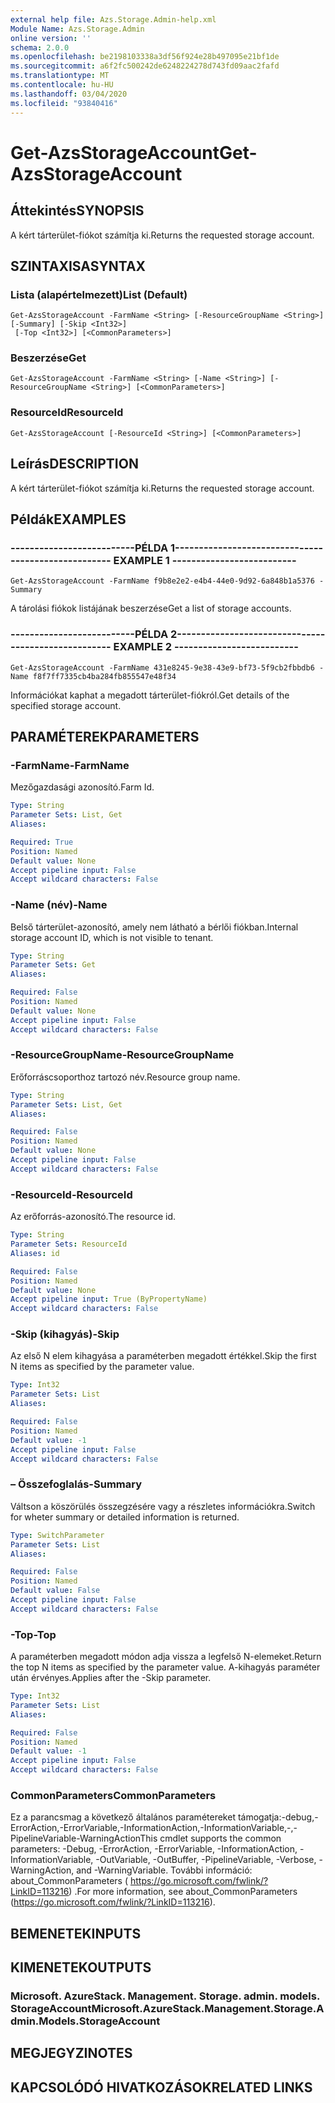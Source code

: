 ```yaml
---
external help file: Azs.Storage.Admin-help.xml
Module Name: Azs.Storage.Admin
online version: ''
schema: 2.0.0
ms.openlocfilehash: be2198103338a3df56f924e28b497095e21bf1de
ms.sourcegitcommit: a6f2fc500242de6248224278d743fd09aac2fafd
ms.translationtype: MT
ms.contentlocale: hu-HU
ms.lasthandoff: 03/04/2020
ms.locfileid: "93840416"
---
```

# <span data-ttu-id="d9fa5-101">Get-AzsStorageAccount</span><span class="sxs-lookup"><span data-stu-id="d9fa5-101">Get-AzsStorageAccount</span></span>

## <span data-ttu-id="d9fa5-102">Áttekintés</span><span class="sxs-lookup"><span data-stu-id="d9fa5-102">SYNOPSIS</span></span>
<span data-ttu-id="d9fa5-103">A kért tárterület-fiókot számítja ki.</span><span class="sxs-lookup"><span data-stu-id="d9fa5-103">Returns the requested storage account.</span></span>

## <span data-ttu-id="d9fa5-104">SZINTAXISA</span><span class="sxs-lookup"><span data-stu-id="d9fa5-104">SYNTAX</span></span>

### <span data-ttu-id="d9fa5-105">Lista (alapértelmezett)</span><span class="sxs-lookup"><span data-stu-id="d9fa5-105">List (Default)</span></span>
```
Get-AzsStorageAccount -FarmName <String> [-ResourceGroupName <String>] [-Summary] [-Skip <Int32>]
 [-Top <Int32>] [<CommonParameters>]
```

### <span data-ttu-id="d9fa5-106">Beszerzése</span><span class="sxs-lookup"><span data-stu-id="d9fa5-106">Get</span></span>
```
Get-AzsStorageAccount -FarmName <String> [-Name <String>] [-ResourceGroupName <String>] [<CommonParameters>]
```

### <span data-ttu-id="d9fa5-107">ResourceId</span><span class="sxs-lookup"><span data-stu-id="d9fa5-107">ResourceId</span></span>
```
Get-AzsStorageAccount [-ResourceId <String>] [<CommonParameters>]
```

## <span data-ttu-id="d9fa5-108">Leírás</span><span class="sxs-lookup"><span data-stu-id="d9fa5-108">DESCRIPTION</span></span>
<span data-ttu-id="d9fa5-109">A kért tárterület-fiókot számítja ki.</span><span class="sxs-lookup"><span data-stu-id="d9fa5-109">Returns the requested storage account.</span></span>

## <span data-ttu-id="d9fa5-110">Példák</span><span class="sxs-lookup"><span data-stu-id="d9fa5-110">EXAMPLES</span></span>

### <span data-ttu-id="d9fa5-111">--------------------------PÉLDA 1--------------------------</span><span class="sxs-lookup"><span data-stu-id="d9fa5-111">-------------------------- EXAMPLE 1 --------------------------</span></span>
```
Get-AzsStorageAccount -FarmName f9b8e2e2-e4b4-44e0-9d92-6a848b1a5376 -Summary
```

<span data-ttu-id="d9fa5-112">A tárolási fiókok listájának beszerzése</span><span class="sxs-lookup"><span data-stu-id="d9fa5-112">Get a list of storage accounts.</span></span>

### <span data-ttu-id="d9fa5-113">--------------------------PÉLDA 2--------------------------</span><span class="sxs-lookup"><span data-stu-id="d9fa5-113">-------------------------- EXAMPLE 2 --------------------------</span></span>
```
Get-AzsStorageAccount -FarmName 431e8245-9e38-43e9-bf73-5f9cb2fbbdb6 -Name f8f7ff7335cb4ba284fb855547e48f34
```

<span data-ttu-id="d9fa5-114">Információkat kaphat a megadott tárterület-fiókról.</span><span class="sxs-lookup"><span data-stu-id="d9fa5-114">Get details of the specified storage account.</span></span>

## <span data-ttu-id="d9fa5-115">PARAMÉTEREK</span><span class="sxs-lookup"><span data-stu-id="d9fa5-115">PARAMETERS</span></span>

### <span data-ttu-id="d9fa5-116">-FarmName</span><span class="sxs-lookup"><span data-stu-id="d9fa5-116">-FarmName</span></span>
<span data-ttu-id="d9fa5-117">Mezőgazdasági azonosító.</span><span class="sxs-lookup"><span data-stu-id="d9fa5-117">Farm Id.</span></span>

```yaml
Type: String
Parameter Sets: List, Get
Aliases: 

Required: True
Position: Named
Default value: None
Accept pipeline input: False
Accept wildcard characters: False
```

### <span data-ttu-id="d9fa5-118">-Name (név)</span><span class="sxs-lookup"><span data-stu-id="d9fa5-118">-Name</span></span>
<span data-ttu-id="d9fa5-119">Belső tárterület-azonosító, amely nem látható a bérlői fiókban.</span><span class="sxs-lookup"><span data-stu-id="d9fa5-119">Internal storage account ID, which is not visible to tenant.</span></span>

```yaml
Type: String
Parameter Sets: Get
Aliases: 

Required: False
Position: Named
Default value: None
Accept pipeline input: False
Accept wildcard characters: False
```

### <span data-ttu-id="d9fa5-120">-ResourceGroupName</span><span class="sxs-lookup"><span data-stu-id="d9fa5-120">-ResourceGroupName</span></span>
<span data-ttu-id="d9fa5-121">Erőforráscsoporthoz tartozó név.</span><span class="sxs-lookup"><span data-stu-id="d9fa5-121">Resource group name.</span></span>

```yaml
Type: String
Parameter Sets: List, Get
Aliases: 

Required: False
Position: Named
Default value: None
Accept pipeline input: False
Accept wildcard characters: False
```

### <span data-ttu-id="d9fa5-122">-ResourceId</span><span class="sxs-lookup"><span data-stu-id="d9fa5-122">-ResourceId</span></span>
<span data-ttu-id="d9fa5-123">Az erőforrás-azonosító.</span><span class="sxs-lookup"><span data-stu-id="d9fa5-123">The resource id.</span></span>

```yaml
Type: String
Parameter Sets: ResourceId
Aliases: id

Required: False
Position: Named
Default value: None
Accept pipeline input: True (ByPropertyName)
Accept wildcard characters: False
```

### <span data-ttu-id="d9fa5-124">-Skip (kihagyás)</span><span class="sxs-lookup"><span data-stu-id="d9fa5-124">-Skip</span></span>
<span data-ttu-id="d9fa5-125">Az első N elem kihagyása a paraméterben megadott értékkel.</span><span class="sxs-lookup"><span data-stu-id="d9fa5-125">Skip the first N items as specified by the parameter value.</span></span>

```yaml
Type: Int32
Parameter Sets: List
Aliases: 

Required: False
Position: Named
Default value: -1
Accept pipeline input: False
Accept wildcard characters: False
```

### <span data-ttu-id="d9fa5-126">– Összefoglalás</span><span class="sxs-lookup"><span data-stu-id="d9fa5-126">-Summary</span></span>
<span data-ttu-id="d9fa5-127">Váltson a köszörülés összegzésére vagy a részletes információkra.</span><span class="sxs-lookup"><span data-stu-id="d9fa5-127">Switch for wheter summary or detailed information is returned.</span></span>

```yaml
Type: SwitchParameter
Parameter Sets: List
Aliases: 

Required: False
Position: Named
Default value: False
Accept pipeline input: False
Accept wildcard characters: False
```

### <span data-ttu-id="d9fa5-128">-Top</span><span class="sxs-lookup"><span data-stu-id="d9fa5-128">-Top</span></span>
<span data-ttu-id="d9fa5-129">A paraméterben megadott módon adja vissza a legfelső N-elemeket.</span><span class="sxs-lookup"><span data-stu-id="d9fa5-129">Return the top N items as specified by the parameter value.</span></span>
<span data-ttu-id="d9fa5-130">A-kihagyás paraméter után érvényes.</span><span class="sxs-lookup"><span data-stu-id="d9fa5-130">Applies after the -Skip parameter.</span></span>

```yaml
Type: Int32
Parameter Sets: List
Aliases: 

Required: False
Position: Named
Default value: -1
Accept pipeline input: False
Accept wildcard characters: False
```

### <span data-ttu-id="d9fa5-131">CommonParameters</span><span class="sxs-lookup"><span data-stu-id="d9fa5-131">CommonParameters</span></span>
<span data-ttu-id="d9fa5-132">Ez a parancsmag a következő általános paramétereket támogatja:-debug,-ErrorAction,-ErrorVariable,-InformationAction,-InformationVariable,-,-PipelineVariable-WarningAction</span><span class="sxs-lookup"><span data-stu-id="d9fa5-132">This cmdlet supports the common parameters: -Debug, -ErrorAction, -ErrorVariable, -InformationAction, -InformationVariable, -OutVariable, -OutBuffer, -PipelineVariable, -Verbose, -WarningAction, and -WarningVariable.</span></span> <span data-ttu-id="d9fa5-133">További információ: about_CommonParameters ( https://go.microsoft.com/fwlink/?LinkID=113216) .</span><span class="sxs-lookup"><span data-stu-id="d9fa5-133">For more information, see about_CommonParameters (https://go.microsoft.com/fwlink/?LinkID=113216).</span></span>

## <span data-ttu-id="d9fa5-134">BEMENETEK</span><span class="sxs-lookup"><span data-stu-id="d9fa5-134">INPUTS</span></span>

## <span data-ttu-id="d9fa5-135">KIMENETEK</span><span class="sxs-lookup"><span data-stu-id="d9fa5-135">OUTPUTS</span></span>

### <span data-ttu-id="d9fa5-136">Microsoft. AzureStack. Management. Storage. admin. models. StorageAccount</span><span class="sxs-lookup"><span data-stu-id="d9fa5-136">Microsoft.AzureStack.Management.Storage.Admin.Models.StorageAccount</span></span>

## <span data-ttu-id="d9fa5-137">MEGJEGYZI</span><span class="sxs-lookup"><span data-stu-id="d9fa5-137">NOTES</span></span>

## <span data-ttu-id="d9fa5-138">KAPCSOLÓDÓ HIVATKOZÁSOK</span><span class="sxs-lookup"><span data-stu-id="d9fa5-138">RELATED LINKS</span></span>

